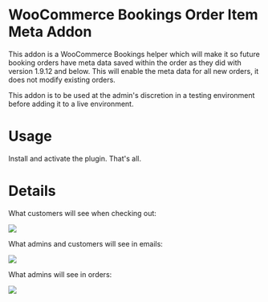 # WooCommerce Bookings Order Item Meta Addon

This addon is a WooCommerce Bookings helper which will make it so future booking orders have meta data saved within the order as they did with version 1.9.12 and below. This will enable the meta data for all new orders, it does not modify existing orders. 

This addon is to be used at the admin's discretion in a testing environment before adding it to a live environment.

# Usage

Install and activate the plugin. That's all.

# Details

What customers will see when checking out:

![](http://cld.wthms.co/6AvuM+)

What admins and customers will see in emails:

![](http://cld.wthms.co/WSBCaO+)

What admins will see in orders:

![](http://cld.wthms.co/hkcweD+)
